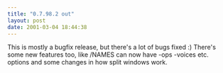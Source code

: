 ```yaml
---
title: "0.7.98.2 out"
layout: post
date: 2001-03-04 18:44:38
---
```

This is mostly a bugfix release, but there's a lot of bugs fixed :)
There's some new features too, like /NAMES can now have -ops -voices
etc. options and some changes in how split windows work.

